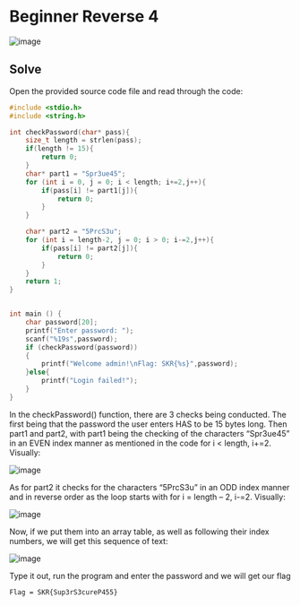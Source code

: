 # Beginner Reverse 4 
![image](https://github.com/user-attachments/assets/10612fea-4246-44f3-8733-7c3357901cc4)

## Solve
Open the provided source code file and read through the code:
```C
#include <stdio.h>
#include <string.h>

int checkPassword(char* pass){
	size_t length = strlen(pass);
	if(length != 15){
		return 0;
	}
	char* part1 = "Spr3ue45";
	for (int i = 0, j = 0; i < length; i+=2,j++){
		if(pass[i] != part1[j]){
			return 0;
		}
	}

	char* part2 = "5PrcS3u";
	for (int i = length-2, j = 0; i > 0; i-=2,j++){
		if(pass[i] != part2[j]){
			return 0;
		}
	}
	return 1;
}


int main () {
	char password[20];
	printf("Enter password: ");
	scanf("%19s",password);
	if (checkPassword(password))
	{
		printf("Welcome admin!\nFlag: SKR{%s}",password);
	}else{
		printf("Login failed!");
	}
}
```
In the checkPassword() function, there are 3 checks being conducted. The first being that the password the user enters HAS to be 15 bytes long. Then part1 and part2, with part1 being the checking of the characters “Spr3ue45” in an EVEN index manner as mentioned in the code for i < length, i+=2. Visually: 

![image](https://github.com/user-attachments/assets/f04ccc99-8f82-4944-86d7-ac139a9cb781)

As for part2 it checks for the characters “5PrcS3u” in an ODD index manner and in reverse order as the loop starts with for i = length – 2, i-=2. Visually: 

![image](https://github.com/user-attachments/assets/024e4b47-ff33-40bd-a886-b6f5155ea470)

Now, if we put them into an array table, as well as following their index numbers, we will get this sequence of text: 

![image](https://github.com/user-attachments/assets/b72af21f-14f6-49a7-b0d4-d722559b8edc)

Type it out, run the program and enter the password and we will get our flag 
```
Flag = SKR{Sup3rS3cureP455}
```
